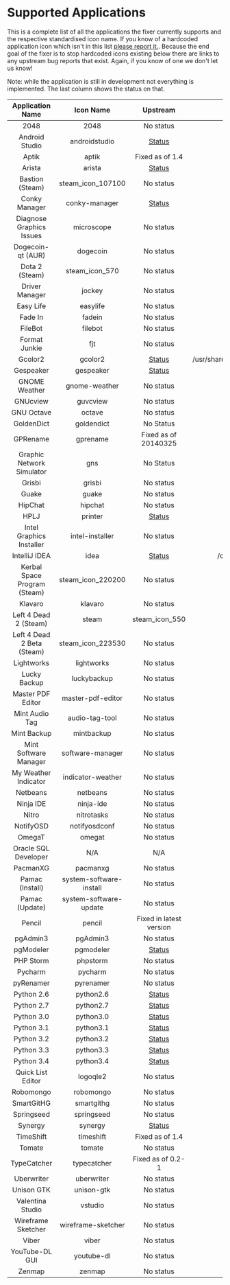 Supported Applications
================

This is a complete list of all the applications the fixer currently supports and the respective standardised icon name. If you know of a hardcoded application icon which isn't in this list [please report it.](https://github.com/Foggalong/hardcode-fixer/issues). Because the end goal of the fixer is to stop hardcoded icons existing below there are links to any upstream bug reports that exist. Again, if you know of one we don't let us know!

Note: while the application is still in development not everything is implemented. The last column shows the status on that.

| Application Name | Icon Name | Upstream | Implemented |
| :---------------: | :---------------: | :---------------: | :---------------: |
| 2048 | 2048 | No status |   |
| Android Studio | androidstudio | [Status](https://code.google.com/p/android/issues/detail?id=67582) |   |
| Aptik | aptik | Fixed as of 1.4 |   |
| Arista | arista | [Status](https://github.com/danielgtaylor/arista/issues/164) |   |
| Bastion (Steam) | steam_icon_107100 | No status | ✓ |   |
| Conky Manager | conky-manager | [Status](https://bugs.launchpad.net/conky-manager/+bug/1296810) |   |
| Diagnose Graphics Issues | microscope | No status |   |
| Dogecoin-qt (AUR) | dogecoin | No status |   |
| Dota 2 (Steam) | steam_icon_570 | No status | ✓ |
| Driver Manager | jockey | No status |   |
| Easy Life | easylife | No status |   |
| Fade In | fadein | No status |   |
| FileBot | filebot | No status |   |
| Format Junkie | fjt | No status | ✓ |
| Gcolor2 | gcolor2 | [Status](http://sourceforge.net/p/gcolor2/feature-requests/11/)| /usr/share/pixmaps/gcolor2/gcolor2.xpm) |   |
| Gespeaker | gespeaker | [Status](https://github.com/muflone/gespeaker/issues/49) | ✓ |
| GNOME Weather | gnome-weather | No status |   |
| GNUcview | guvcview | No status | ✓ |
| GNU Octave | octave | No status | ✓ |
| GoldenDict | goldendict | No Status |   |
| GPRename | gprename | Fixed as of 20140325 |   |
| Graphic Network Simulator | gns | No Status |   |
| Grisbi | grisbi | No status |   |
| Guake | guake | No status |   |
| HipChat | hipchat | No status |   |
| HPLJ | printer | [Status](https://bugs.launchpad.net/ubuntu/+source/foo2zjs/+bug/1299552) |   |
| Intel Graphics Installer | intel-installer | No status |   |
| IntelliJ IDEA | idea | [Status](http://youtrack.jetbrains.com/issue/IDEA-122364) | /opt/idea-IC/bin/idea.png) |   |
| Kerbal Space Program (Steam) | steam_icon_220200 | No status | ✓ |
| Klavaro | klavaro | No status |   |
| Left 4 Dead 2 (Steam) | steam | steam_icon_550 | No status | ✓ |
| Left 4 Dead 2 Beta (Steam) | steam_icon_223530 | No status | ✓ |
| Lightworks | lightworks | No status |   |
| Lucky Backup | luckybackup | No status |   |
| Master PDF Editor | master-pdf-editor | No status |   |
| Mint Audio Tag | audio-tag-tool | No status |   |
| Mint Backup | mintbackup | No status |   |
| Mint Software Manager | software-manager | No status |   |
| My Weather Indicator | indicator-weather | No status |   |
| Netbeans | netbeans | No status | ✓ |
| Ninja IDE | ninja-ide | No status |   |
| Nitro | nitrotasks | No status |   |
| NotifyOSD | notifyosdconf | No status |   |
| OmegaT | omegat | No status |   |
| Oracle SQL Developer | N/A | N/A |   |
| PacmanXG | pacmanxg | No status |   |
| Pamac (Install) | system-software-install | No status |   |
| Pamac (Update) | system-software-update | No status |   |
| Pencil | pencil | Fixed in latest version |   |
| pgAdmin3 | pgAdmin3 | No status |   |
| pgModeler | pgmodeler | [Status](https://github.com/pgmodeler/pgmodeler/issues/441) |   |
| PHP Storm | phpstorm | No status |   |
| Pycharm | pycharm | No status |   |
| pyRenamer | pyrenamer | No status |   |
| Python 2.6 | python2.6 | [Status](http://bugs.python.org/issue21096) | ✓ |
| Python 2.7 | python2.7 | [Status](http://bugs.python.org/issue21096) | ✓ |
| Python 3.0 | python3.0 | [Status](http://bugs.python.org/issue21096) | ✓ |
| Python 3.1 | python3.1 | [Status](http://bugs.python.org/issue21096) | ✓ |
| Python 3.2 | python3.2 | [Status](http://bugs.python.org/issue21096) | ✓ |
| Python 3.3 | python3.3 | [Status](http://bugs.python.org/issue21096) | ✓ |
| Python 3.4 | python3.4 | [Status](http://bugs.python.org/issue21096) | ✓ |
| Quick List Editor | logoqle2 | No status |   |
| Robomongo | robomongo | No status |   |
| SmartGitHG | smartgithg | No status |   |
| Springseed | springseed | No status |   |
| Synergy | synergy | [Status](http://synergy-foss.org/spit/issues/details/3971/#) |   |
| TimeShift | timeshift | Fixed as of 1.4 |   |
| Tomate | tomate | No status |   |
| TypeCatcher | typecatcher | Fixed as of 0.2-1 |   |
| Uberwriter | uberwriter | No status |   |
| Unison GTK | unison-gtk | No status |   |
| Valentina Studio | vstudio | No status |   |
| Wireframe Sketcher | wireframe-sketcher | No status |   |
| Viber | viber | No status |   |
| YouTube-DL GUI | youtube-dl | No status |   |
| Zenmap | zenmap | No status |   |